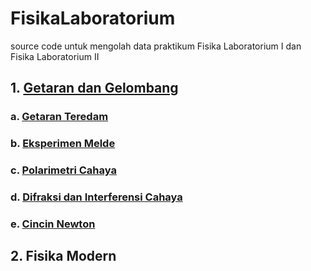 # FisikaLaboratorium
source code untuk mengolah data praktikum Fisika Laboratorium I dan Fisika Laboratorium II

## 1. [Getaran dan Gelombang](https://github.com/Tarnished2/FisikaLaboratorium/blob/main/GetaranGelombang/readme.md)
### a. [Getaran Teredam](https://github.com/Tarnished2/FisikaLaboratorium/blob/main/GetaranGelombang/W1_GetaranTeredam.ipynb)
### b. [Eksperimen Melde](https://github.com/Tarnished2/FisikaLaboratorium/blob/main/GetaranGelombang/W2_EksperimenMelde.ipynb)
### c. [Polarimetri Cahaya](https://github.com/Tarnished2/FisikaLaboratorium/blob/main/GetaranGelombang/W3_PolarimetriCahaya.ipynb)
### d. [Difraksi dan Interferensi Cahaya]()
### e. [Cincin Newton]()

## 2. Fisika Modern
